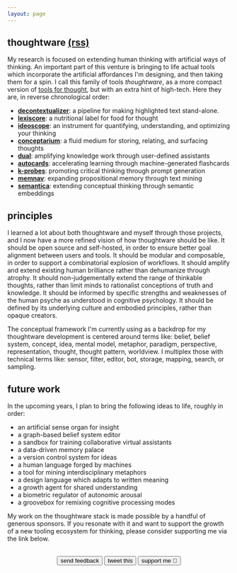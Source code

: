```yaml
---
layout: page
---
```


## thoughtware [(rss)](/thoughtware/feed.xml)

My research is focused on extending human thinking with artificial ways of thinking. An important part of this venture is bringing to life actual tools which incorporate the artificial affordances I'm designing, and then taking them for a spin. I call this family of tools *thoughtware*, as a more compact version of [tools for thought](https://numinous.productions/ttft/), but with an extra hint of high-tech. Here they are, in reverse chronological order:

- [**decontextualizer**](/thoughtware/decontextualizer): a pipeline for making highlighted text stand-alone.
- [**lexiscore**](/thoughtware/lexiscore): a nutritional label for food for thought
- [**ideoscope**](/thoughtware/ideoscope): an instrument for quantifying, understanding, and optimizing your thinking
- [**conceptarium**](/thoughtware/conceptarium): a fluid medium for storing, relating, and surfacing thoughts
- [**dual**](/thoughtware/dual): amplifying knowledge work through user-defined assistants
- [**autocards**](/thoughtware/autocards): accelerating learning through machine-generated flashcards
- [**k-probes**](/thoughtware/k-probes): promoting critical thinking through prompt generation
- [**memnav**](/thoughtware/memnav): expanding propositional memory through text mining
- [**semantica**](/thoughtware/semantica): extending conceptual thinking through semantic embeddings

## principles

I learned a lot about both thoughtware and myself through those projects, and I now have a more refined vision of how thoughtware should be like. It should be open source and self-hosted, in order to ensure better goal alignment between users and tools. It should be modular and composable, in order to support a combinatorial explosion of workflows. It should amplify and extend existing human brilliance rather than dehumanize through atrophy. It should non-judgementally extend the range of thinkable thoughts, rather than limit minds to rationalist conceptions of truth and knowledge. It should be informed by specific strengths and weaknesses of the human psyche as understood in cognitive psychology. It should be defined by its underlying culture and embodied principles, rather than opaque creators.

The conceptual framework I'm currently using as a backdrop for my thoughtware development is centered around terms like: belief, belief system, concept, idea, mental model, metaphor, paradigm, perspective, representation, thought, thought pattern, worldview. I multiplex those with technical terms like: sensor, filter, editor, bot, storage, mapping, search, or sampling.

## future work

In the upcoming years, I plan to bring the following ideas to life, roughly in order:

- an artificial sense organ for insight
- a graph-based belief system editor
- a sandbox for training collaborative virtual assistants 
- a data-driven memory palace
- a version control system for ideas
- a human language forged by machines
- a tool for mining interdisciplinary metaphors
- a design language which adapts to written meaning 
- a growth agent for shared understanding
- a biometric regulator of autonomic arousal
- a groovebox for remixing cognitive processing modes

My work on the thoughtware stack is made possible by a handful of generous sponsors. If you resonate with it and want to support the growth of a new tooling ecosystem for thinking, please consider supporting me via the link below.

<center>
  <div>
    <br>
    <a href="/contact"><button>send feedback</button></a>
    <a href="https://twitter.com/intent/tweet?text={{page.title | urlencode}}%0A%0A{{site.url}}{{page.url | urlencode}}"><button>tweet this</button></a>
    <a href="https://github.com/sponsors/paulbricman"><button>support me 🤍</button></a>
    <br/><br/>
  </div>
</center>